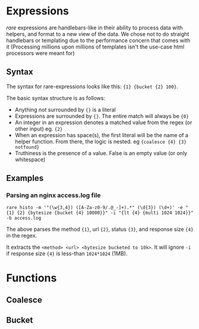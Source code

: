 # Expressions

*rare* expressions are handlebars-like in their ability to process data with helpers, and
format to a new view of the data.  We chose not to do straight handlebars or templating due
to the performance concern that comes with it (Processing millions upon millions of templates
isn't the use-case html processors were meant for)

## Syntax

The syntax for rare-expressions looks like this: `{1} {bucket {2} 100}`.

The basic syntax structure is as follows:

 * Anything not surrounded by `{}` is a literal
 * Expressions are surrounded by `{}`. The entire match will always be `{0}`
 * An integer in an expression denotes a matched value from the regex (or other input) eg. `{2}`
 * When an expression has space(s), the first literal will be the name of a helper function. From there, the logic is nested. eg `{coalesce {4} {3} notfound}`
 * Truthiness is the presence of a value.  False is an empty value (or only whitespace)

## Examples

### Parsing an nginx access.log file

`rare histo -m '"(\w{3,4}) ([A-Za-z0-9/.@_-]+).*" (\d{3}) (\d+)' -e "{1} {2} {bytesize {bucket {4} 10000}}" -i "{lt {4} {multi 1024 1024}}" -b access.log`

The above parses the method `{1}`, url `{2}`, status `{3}`, and response size `{4}` in the regex.

It extracts the `<method> <url> <bytesize bucketed to 10k>`. It will ignore `-i` if response size `{4}` is less-than `1024*1024` (1MB).

# Functions

## Coalesce

## Bucket
